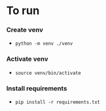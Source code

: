 # To run
### Create venv
- `python -m venv ./venv`
### Activate venv
- `source venv/bin/activate`
### Install requirements
- `pip install -r requirements.txt`